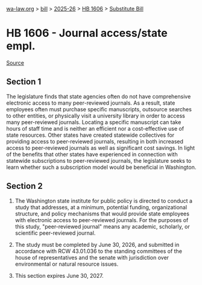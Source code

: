 [wa-law.org](/) > [bill](/bill/) > [2025-26](/bill/2025-26/) > [HB 1606](/bill/2025-26/hb/1606/) > [Substitute Bill](/bill/2025-26/hb/1606/S/)

# HB 1606 - Journal access/state empl.

[Source](http://lawfilesext.leg.wa.gov/biennium/2025-26/Pdf/Bills/House%20Bills/1606-S.pdf)

## Section 1
The legislature finds that state agencies often do not have comprehensive electronic access to many peer-reviewed journals. As a result, state employees often must purchase specific manuscripts, outsource searches to other entities, or physically visit a university library in order to access many peer-reviewed journals. Locating a specific manuscript can take hours of staff time and is neither an efficient nor a cost-effective use of state resources. Other states have created statewide collectives for providing access to peer-reviewed journals, resulting in both increased access to peer-reviewed journals as well as significant cost savings. In light of the benefits that other states have experienced in connection with statewide subscriptions to peer-reviewed journals, the legislature seeks to learn whether such a subscription model would be beneficial in Washington.

## Section 2
1. The Washington state institute for public policy is directed to conduct a study that addresses, at a minimum, potential funding, organizational structure, and policy mechanisms that would provide state employees with electronic access to peer-reviewed journals. For the purposes of this study, "peer-reviewed journal" means any academic, scholarly, or scientific peer-reviewed journal.

2. The study must be completed by June 30, 2026, and submitted in accordance with RCW 43.01.036 to the standing committees of the house of representatives and the senate with jurisdiction over environmental or natural resource issues.

3. This section expires June 30, 2027.

